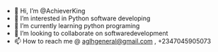 - 👋 Hi, I’m @AchieverKing
- 👀 I’m interested in Python software developing
- 🌱 I’m currently learning python programing
- 💞️ I’m looking to collaborate on softwaredevelopment
- 📫 How to reach me @ aglhgeneral@gmail.com , +2347045905073

<!---
AchieverKing/AchieverKing is a ✨ special ✨ repository because its `README.md` (this file) appears on your GitHub profile.
You can click the Preview link to take a look at your changes.
--->
